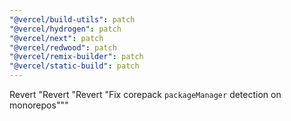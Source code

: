 ```yaml
---
"@vercel/build-utils": patch
"@vercel/hydrogen": patch
"@vercel/next": patch
"@vercel/redwood": patch
"@vercel/remix-builder": patch
"@vercel/static-build": patch
---
```


Revert "Revert "Revert "Fix corepack `packageManager` detection on monorepos"""
